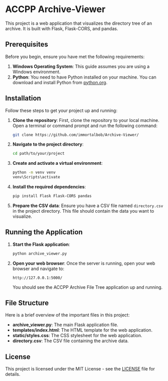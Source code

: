 # ACCPP Archive-Viewer

This project is a web application that visualizes the directory tree of an archive. It is built with Flask, Flask-CORS, and pandas.

## Prerequisites

Before you begin, ensure you have met the following requirements:

1. **Windows Operating System**: This guide assumes you are using a Windows environment.
2. **Python**: You need to have Python installed on your machine. You can download and install Python from [python.org](https://www.python.org/downloads/).

## Installation

Follow these steps to get your project up and running:

1. **Clone the repository**: First, clone the repository to your local machine. Open a terminal or command prompt and run the following command:
    ```sh
    git clone https://github.com/immortalbob/Archive-Viewer/
    ```

2. **Navigate to the project directory**:
    ```sh
    cd path/to/your/project
    ```

3. **Create and activate a virtual environment**:
    ```sh
    python -m venv venv
    venv\Scripts\activate
    ```

4. **Install the required dependencies**:
    ```sh
    pip install Flask Flask-CORS pandas
    ```

5. **Prepare the CSV data**: Ensure you have a CSV file named `directory.csv` in the project directory. This file should contain the data you want to visualize.

## Running the Application

1. **Start the Flask application**:
    ```sh
    python archive_viewer.py
    ```

2. **Open your web browser**: Once the server is running, open your web browser and navigate to:
    ```
    http://127.0.0.1:5000/
    ```

   You should see the ACCPP Archive File Tree application up and running.

## File Structure

Here is a brief overview of the important files in this project:

- **archive_viewer.py**: The main Flask application file.
- **templates/index.html**: The HTML template for the web application.
- **static/styles.css**: The CSS stylesheet for the web application.
- **directory.csv**: The CSV file containing the archive data.

## License

This project is licensed under the MIT License - see the [LICENSE](LICENSE) file for details.
